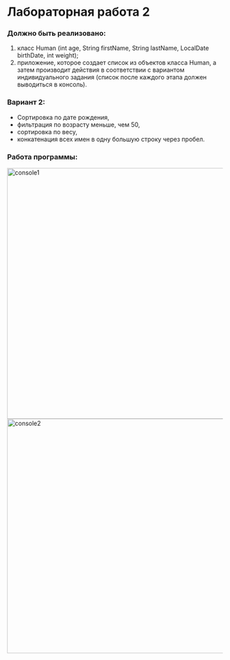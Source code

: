 # Лабораторная работа 2
### Должно быть реализовано:
  1) класс Human (int age, String firstName, String lastName, LocalDate birthDate, int weight); 
  2) приложение, которое создает список из объектов класса Human, а 
затем производит действия в соответствии с вариантом индивидуального 
задания (список после каждого этапа должен выводиться в консоль).
### Вариант 2: 
* Сортировка по дате рождения, 
* фильтрация по возрасту меньше, чем 50, 
* сортировка по весу, 
* конкатенация всех имен в одну большую строку через пробел.

### Работа программы:

<img width="586" alt="console1" src="https://user-images.githubusercontent.com/90343173/229346230-510f6641-c84c-443a-b0c9-ad37e76e0d01.png">
<img width="548" alt="console2" src="https://user-images.githubusercontent.com/90343173/229346236-203e2d13-02b3-48cf-a583-f3bece47a378.png">
